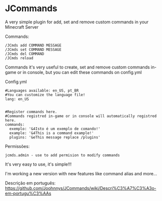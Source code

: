 # JCommands
A very simple plugin for add, set and remove custom commands in your Minecraft Server


Commands:
```
/JCmds add COMMAND MESSAGE
/JCmds set COMMAND MESSAGE
/JCmds del COMMAND
/JCmds reload
```

Commands it's very useful to create, set and remove custom commands in-game or in console,
but you can edit these commands on config.yml

Config.yml
```
#Languages available: en_US, pt_BR
#You can customize the language file!
lang: en_US


#Register commands here.
#Commands registred in-game or in console will automatically registred here.
commands:
  exemplo: '&4Isto é um exemplo de comando!'
  example: '&4This is a command example!'
  plugins: '&eThis message replace /plugins'
 ```
 
 
Permissões:
```
jcmds.admin - use to add permision to modify commands
```


It's very easy to use, it's simple!!!
  
I'm working a new version with new features like command alias and more...
  
Descrição em português:
https://github.com/Joohnnys/JCommands/wiki/Descri%C3%A7%C3%A3o-em-portugu%C3%AAs
